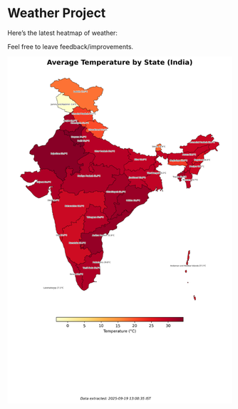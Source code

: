 # Weather Project

Here’s the latest heatmap of weather:

Feel free to leave feedback/improvements.

![India Heatmap](docs/assets/india_heatmap.png?v=CD069D)
